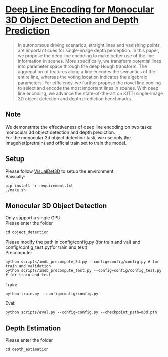# [Deep Line Encoding for Monocular 3D Object Detection and Depth Prediction](https://www.bmvc2021-virtualconference.com/conference/papers/paper_0299.html)
>In autonomous driving scenarios, straight lines and vanishing points are important cues for single-image depth perception. In this paper, we propose the deep line encoding to make better use of the line information in scenes. More specifically, we transform potential lines into parameter space through the deep Hough transform. The aggregation of features along a line encodes the semantics of the entire line, whereas the voting location indicates the algebraic parameters. For efficiency, we further propose the novel line pooling to select and encode the most important lines in scenes. With deep line encoding, we advance the state-of-the-art on KITTI single-image 3D object detection and depth prediction benchmarks.

## Note
We demonstrate the effectiveness of deep line encoding on two tasks: monocular 3d object detection and depth prediction.  
For the monocular 3d object detection task, we use only the ImageNet(pretrain) and official train set to train the model.   
## Setup
Please follow [VisualDet3D](https://github.com/Owen-Liuyuxuan/visualDet3D) to setup the environment.  
Baiscally:
```
pip install -r requirement.txt
./make.sh
```
## Monocular 3D Object Detection
Only support a single GPU  
Please enter the folder  
```
cd object_detection
```
Please modify the path in config/config.py (for train and val) and config/config_test.py(for train and test)  
Precompute:
```
python scripts/imdb_precompute_3d.py --config=config/config.py # for train and validation
python scripts/imdb_precompute_test.py --config=config/config_test.py # for train and test
```
Train:
```
python train.py --config=config/config.py
```
Eval:
```
python scripts/eval.py --config=config.py --checkpoint_path=m3d.pth
```
## Depth Estimation
Please enter the folder
```
cd depth_estimation
```
